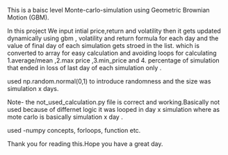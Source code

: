 This is a baisc level Monte-carlo-simulation using Geometric Brownian Motion (GBM).

In this project We input intial price,return and volatility then it gets updated dynamically using gbm , volatility and return formula for each day and the value of final day of each simulation gets stroed in the list. which is converted to array for easy calculation and avoiding loops for calculating 1.average/mean ,2.max price ,3.min_price and 4. percentage of simulation that ended in loss of last day of each simulation only .

used np.random.normal(0,1) to introduce randomness and the size was simulation x days.

Note- the not_used_calculation.py file is correct and working.Basically not used because of differnet logic it was looped in  day x simulation where as mote carlo is basically simulation x day .

used -numpy concepts, forloops, function etc.

Thank you for reading this.Hope you have a great day.
